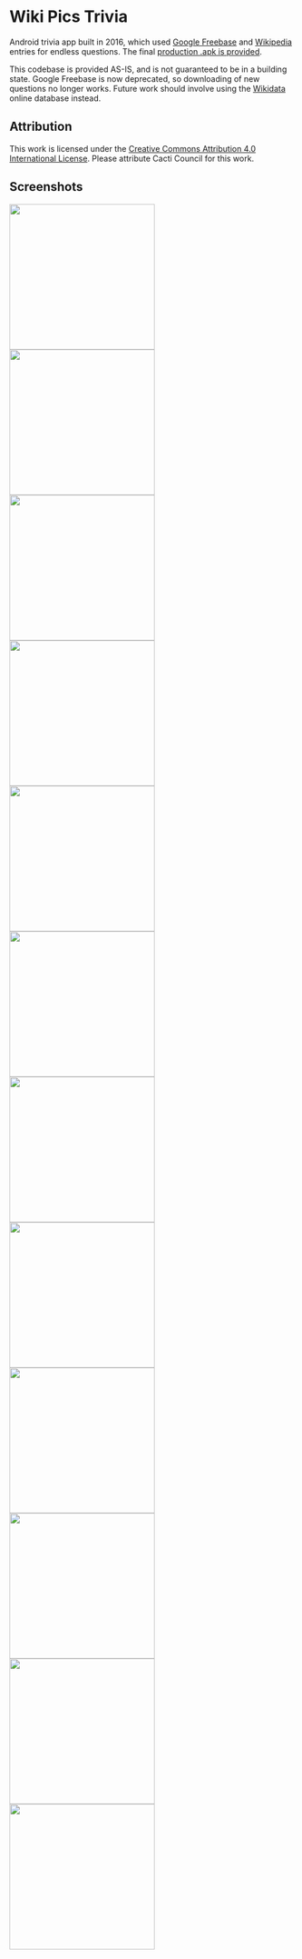 # Wiki Pics Trivia

Android trivia app built in 2016, which used [Google Freebase](https://en.wikipedia.org/wiki/Freebase) and [Wikipedia](https://www.wikipedia.org) entries for endless questions. The final [production .apk is provided](/final/wikipics.apk).

This codebase is provided AS-IS, and is not guaranteed to be in a building state. Google Freebase is now deprecated, so downloading of new questions no longer works. Future work should involve using the [Wikidata](https://en.wikipedia.org/wiki/Wikidata) online database instead.

## Attribution  
This work is licensed under the [Creative Commons Attribution 4.0 International License](http://creativecommons.org/licenses/by/4.0/). Please attribute Cacti Council for this work.

## Screenshots

<img src="/final/screen1.jpg" width=256> <img src="/final/screen2.jpg" width=256> <img src="/final/screen3.jpg" width=256>  
<img src="/final/screen4.jpg" width=256> <img src="/final/screen5.jpg" width=256> <img src="/final/screen6.jpg" width=256>  
<img src="/final/screen7.jpg" width=256> <img src="/final/screen8.jpg" width=256> <img src="/final/screen9.jpg" width=256>  
<img src="/final/screen10.jpg" width=256> <img src="/final/screen11.jpg" width=256> <img src="/final/screen12.jpg" width=256>  
